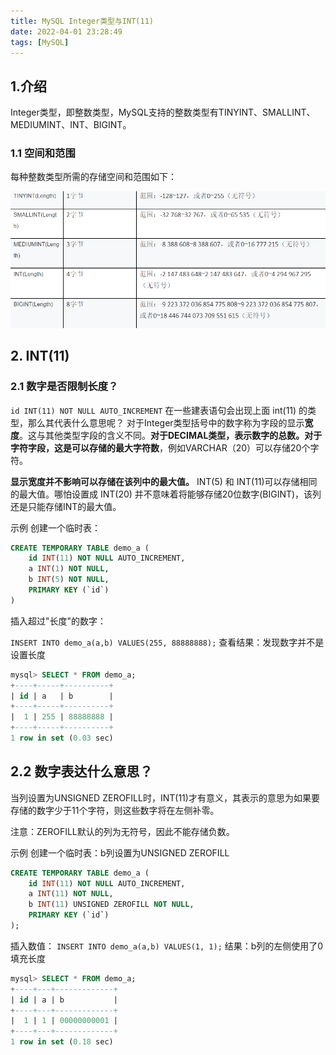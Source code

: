 ```yaml
---
title: MySQL Integer类型与INT(11)
date: 2022-04-01 23:28:49
tags: [MySQL]
---
```


## 1.介绍
Integer类型，即整数类型，MySQL支持的整数类型有TINYINT、SMALLINT、MEDIUMINT、INT、BIGINT。

### 1.1 空间和范围
每种整数类型所需的存储空间和范围如下：

![](../images/Pasted%20image%2020220801232818.png)

## 2. INT(11)
### 2.1 数字是否限制长度？
`id INT(11) NOT NULL AUTO_INCREMENT`
在一些建表语句会出现上面 int(11) 的类型，那么其代表什么意思呢？
对于Integer类型括号中的数字称为字段的显示**宽度**。这与其他类型字段的含义不同。**对于DECIMAL类型，表示数字的总数。对于字符字段，这是可以存储的最大字符数**，例如VARCHAR（20）可以存储20个字符。

**显示宽度并不影响可以存储在该列中的最大值。** INT(5) 和 INT(11)可以存储相同的最大值。哪怕设置成 INT(20) 并不意味着将能够存储20位数字(BIGINT)，该列还是只能存储INT的最大值。

示例
创建一个临时表：

```sql
CREATE TEMPORARY TABLE demo_a (
    id INT(11) NOT NULL AUTO_INCREMENT,
    a INT(1) NOT NULL,
    b INT(5) NOT NULL,
    PRIMARY KEY (`id`)
)
```
插入超过"长度"的数字：

`INSERT INTO demo_a(a,b) VALUES(255, 88888888);`
查看结果：发现数字并不是设置长度
```sql
mysql> SELECT * FROM demo_a;
+----+-----+----------+
| id | a   | b        |
+----+-----+----------+
|  1 | 255 | 88888888 |
+----+-----+----------+
1 row in set (0.03 sec)
```

## 2.2 数字表达什么意思？
当列设置为UNSIGNED ZEROFILL时，INT(11)才有意义，其表示的意思为如果要存储的数字少于11个字符，则这些数字将在左侧补零。

注意：ZEROFILL默认的列为无符号，因此不能存储负数。

示例
创建一个临时表：b列设置为UNSIGNED ZEROFILL

```sql
CREATE TEMPORARY TABLE demo_a (
    id INT(11) NOT NULL AUTO_INCREMENT,
    a INT(11) NOT NULL,
    b INT(11) UNSIGNED ZEROFILL NOT NULL,
    PRIMARY KEY (`id`)
);
```

 插入数值：
`INSERT INTO demo_a(a,b) VALUES(1, 1);`
 结果：b列的左侧使用了0填充长度
```sql
mysql> SELECT * FROM demo_a;
+----+---+-------------+
| id | a | b           |
+----+---+-------------+
|  1 | 1 | 00000000001 |
+----+---+-------------+
1 row in set (0.18 sec)
```